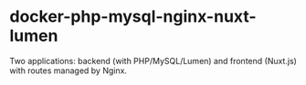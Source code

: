 # docker-php-mysql-nginx-nuxt-lumen
Two applications: backend (with PHP/MySQL/Lumen) and frontend (Nuxt.js) with routes managed by Nginx.
